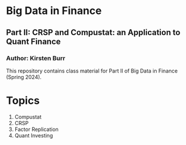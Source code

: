 # Big Data in Finance 

## Part II: CRSP and Compustat: an Application to Quant Finance

### Author: Kirsten Burr

This repository contains class material for Part II of Big Data in Finance (Spring 2024).

# Topics
1. Compustat
2. CRSP
3. Factor Replication
4. Quant Investing 
